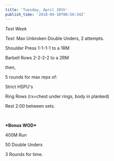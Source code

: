 ```yaml
---
title: 'Tuesday, April 10th'
publish_time: '2018-04-10T00:50:34Z'
---
```


*Test Week*

*Test:* Max Unbroken Double Unders, 2 attempts.

Shoulder Press 1-1-1-1 to a 1RM

Barbell Rows 2-2-2-2 to a 2RM

then,

5 rounds for max reps of:

Strict HSPU's

Ring Rows (rx=chest under rings, body in planked)

Rest 2:00 between sets.

 

**\*Bonus WOD\***

400M Run

50 Double Unders

3 Rounds for time.
